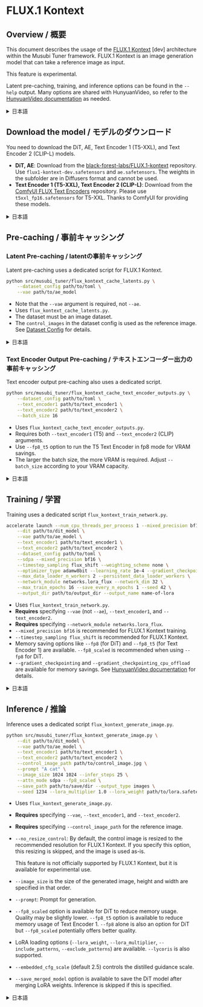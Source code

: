 # FLUX.1 Kontext

## Overview / 概要

This document describes the usage of the [FLUX.1 Kontext](https://github.com/black-forest-labs/flux) \[dev\] architecture within the Musubi Tuner framework. FLUX.1 Kontext is an image generation model that can take a reference image as input.

This feature is experimental.

Latent pre-caching, training, and inference options can be found in the `--help` output. Many options are shared with HunyuanVideo, so refer to the [HunyuanVideo documentation](./hunyuan_video.md) as needed.

<details>
<summary>日本語</summary>

このドキュメントは、Musubi Tunerフレームワーク内での[FLUX.1 Kontext](https://github.com/black-forest-labs/flux) \[dev\] アーキテクチャの使用法について説明しています。FLUX.1 Kontextは、参照画像をコンテキストとして入力できる画像生成モデルです。

この機能は実験的なものです。

事前キャッシング、学習、推論のオプションは`--help`で確認してください。HunyuanVideoと共通のオプションが多くありますので、必要に応じて[HunyuanVideoのドキュメント](./hunyuan_video.md)も参照してください。

</details>

## Download the model / モデルのダウンロード

You need to download the DiT, AE, Text Encoder 1 (T5-XXL), and Text Encoder 2 (CLIP-L) models.

- **DiT, AE**: Download from the [black-forest-labs/FLUX.1-kontext](https://huggingface.co/black-forest-labs/FLUX.1-Kontext-dev) repository. Use `flux1-kontext-dev.safetensors` and `ae.safetensors`. The weights in the subfolder are in Diffusers format and cannot be used.
- **Text Encoder 1 (T5-XXL), Text Encoder 2 (CLIP-L)**: Download from the [ComfyUI FLUX Text Encoders](https://huggingface.co/comfyanonymous/flux_text_encoders) repository. Please use `t5xxl_fp16.safetensors` for T5-XXL. Thanks to ComfyUI for providing these models.

<details>
<summary>日本語</summary>

DiT, AE, Text Encoder 1 (T5-XXL), Text Encoder 2 (CLIP-L) のモデルをダウンロードする必要があります。

- **DiT, AE**: [black-forest-labs/FLUX.1-kontext](https://huggingface.co/black-forest-labs/FLUX.1-Kontext-dev) リポジトリからダウンロードしてください。`flux1-kontext-dev.safetensors` および `ae.safetensors` を使用してください。サブフォルダ内の重みはDiffusers形式なので使用できません。
- **Text Encoder 1 (T5-XXL), Text Encoder 2 (CLIP-L)**: [ComfyUIのFLUX Text Encoders](https://huggingface.co/comfyanonymous/flux_text_encoders) リポジトリからダウンロードしてください。T5-XXLには`t5xxl_fp16.safetensors`を使用してください。これらのモデルをご提供いただいたComfyUIに感謝します。
</details>

## Pre-caching / 事前キャッシング

### Latent Pre-caching / latentの事前キャッシング

Latent pre-caching uses a dedicated script for FLUX.1 Kontext.

```bash
python src/musubi_tuner/flux_kontext_cache_latents.py \
    --dataset_config path/to/toml \
    --vae path/to/ae_model
```

- Note that the `--vae` argument is required, not `--ae`.
- Uses `flux_kontext_cache_latents.py`.
- The dataset must be an image dataset.
- The `control_images` in the dataset config is used as the reference image. See [Dataset Config](../src/musubi_tuner/dataset/dataset_config.md#flux1-kontext-dev) for details.

<details>
<summary>日本語</summary>

latentの事前キャッシングはFLUX.1 Kontext専用のスクリプトを使用します。

- `flux_kontext_cache_latents.py`を使用します。
- `--ae`ではなく、`--vae`引数を指定してください。
- データセットは画像データセットである必要があります。
- データセット設定の`control_images`が参照画像として使用されます。詳細は[データセット設定](../src/musubi_tuner/dataset/dataset_config.md#flux1-kontext-dev)を参照してください。

</details>

### Text Encoder Output Pre-caching / テキストエンコーダー出力の事前キャッシング

Text encoder output pre-caching also uses a dedicated script.

```bash
python src/musubi_tuner/flux_kontext_cache_text_encoder_outputs.py \
    --dataset_config path/to/toml \
    --text_encoder1 path/to/text_encoder1 \
    --text_encoder2 path/to/text_encoder2 \
    --batch_size 16
```

- Uses `flux_kontext_cache_text_encoder_outputs.py`.
- Requires both `--text_encoder1` (T5) and `--text_encoder2` (CLIP) arguments.
- Use `--fp8_t5` option to run the T5 Text Encoder in fp8 mode for VRAM savings.
- The larger the batch size, the more VRAM is required. Adjust `--batch_size` according to your VRAM capacity.

<details>
<summary>日本語</summary>

テキストエンコーダー出力の事前キャッシングも専用のスクリプトを使用します。

- `flux_kontext_cache_text_encoder_outputs.py`を使用します。
- T5とCLIPの両方の引数が必要です。
- T5テキストエンコーダーをfp8モードで実行するための`--fp8_t5`オプションを使用します。
- バッチサイズが大きいほど、より多くのVRAMが必要です。VRAM容量に応じて`--batch_size`を調整してください。

</details>

## Training / 学習

Training uses a dedicated script `flux_kontext_train_network.py`.

```bash
accelerate launch --num_cpu_threads_per_process 1 --mixed_precision bf16 src/musubi_tuner/flux_kontext_train_network.py \
    --dit path/to/dit_model \
    --vae path/to/ae_model \
    --text_encoder1 path/to/text_encoder1 \
    --text_encoder2 path/to/text_encoder2 \
    --dataset_config path/to/toml \
    --sdpa --mixed_precision bf16 \
    --timestep_sampling flux_shift --weighting_scheme none \
    --optimizer_type adamw8bit --learning_rate 1e-4 --gradient_checkpointing \
    --max_data_loader_n_workers 2 --persistent_data_loader_workers \
    --network_module networks.lora_flux --network_dim 32 \
    --max_train_epochs 16 --save_every_n_epochs 1 --seed 42 \
    --output_dir path/to/output_dir --output_name name-of-lora
```

- Uses `flux_kontext_train_network.py`.
- **Requires** specifying `--vae` (not `--ae`), `--text_encoder1`, and `--text_encoder2`.
- **Requires** specifying `--network_module networks.lora_flux`.
- `--mixed_precision bf16` is recommended for FLUX.1 Kontext training.
- `--timestep_sampling flux_shift` is recommended for FLUX.1 Kontext.
- Memory saving options like `--fp8` (for DiT) and `--fp8_t5` (for Text Encoder 1) are available. `--fp8_scaled` is recommended when using `--fp8` for DiT.
-  `--gradient_checkpointing` and `--gradient_checkpointing_cpu_offload` are available for memory savings. See [HunyuanVideo documentation](./hunyuan_video.md#memory-optimization) for details.

<details>
<summary>日本語</summary>

FLUX.1 Kontextの学習は専用のスクリプト`flux_kontext_train_network.py`を使用します。

- `flux_kontext_train_network.py`を使用します。
- `--ae`、`--text_encoder1`、`--text_encoder2`を指定する必要があります。
- `--network_module networks.lora_flux`を指定する必要があります。
- FLUX.1 Kontextの学習には`--mixed_precision bf16`を推奨します。
- FLUX.1 Kontextには`--timestep_sampling flux_shift`を推奨します。
- `--fp8`（DiT用）や`--fp8_t5`（テキストエンコーダー1用）などのメモリ節約オプションが利用可能です。`--fp8_scaled`を使用することをお勧めします。
- メモリ節約のために`--gradient_checkpointing`が利用可能です。

</details>

## Inference / 推論

Inference uses a dedicated script `flux_kontext_generate_image.py`.

```bash
python src/musubi_tuner/flux_kontext_generate_image.py \
    --dit path/to/dit_model \
    --vae path/to/ae_model \
    --text_encoder1 path/to/text_encoder1 \
    --text_encoder2 path/to/text_encoder2 \
    --control_image_path path/to/control_image.jpg \
    --prompt "A cat" \
    --image_size 1024 1024 --infer_steps 25 \
    --attn_mode sdpa --fp8_scaled \
    --save_path path/to/save/dir --output_type images \
    --seed 1234 --lora_multiplier 1.0 --lora_weight path/to/lora.safetensors
```

- Uses `flux_kontext_generate_image.py`.
- **Requires** specifying `--vae`, `--text_encoder1`, and `--text_encoder2`.
- **Requires** specifying `--control_image_path` for the reference image.
- `--no_resize_control`: By default, the control image is resized to the recommended resolution for FLUX.1 Kontext. If you specify this option, this resizing is skipped, and the image is used as-is.
    
    This feature is not officially supported by FLUX.1 Kontext, but it is available for experimental use.

- `--image_size` is the size of the generated image, height and width are specified in that order.
- `--prompt`: Prompt for generation.
- `--fp8_scaled` option is available for DiT to reduce memory usage. Quality may be slightly lower. `--fp8_t5` option is available to reduce memory usage of Text Encoder 1. `--fp8` alone is also an option for DiT but `--fp8_scaled` potentially offers better quality.
- LoRA loading options (`--lora_weight`, `--lora_multiplier`, `--include_patterns`, `--exclude_patterns`) are available. `--lycoris` is also supported.
- `--embedded_cfg_scale` (default 2.5) controls the distilled guidance scale.
- `--save_merged_model` option is available to save the DiT model after merging LoRA weights. Inference is skipped if this is specified.

<details>
<summary>日本語</summary>

FLUX.1 Kontextの推論は専用のスクリプト`flux_kontext_generate_image.py`を使用します。

- `flux_kontext_generate_image.py`を使用します。
- `--vae`、`--text_encoder1`、`--text_encoder2`を指定する必要があります。
- `--control_image_path`を指定する必要があります（参照画像）。
- `--no_resize_control`: デフォルトでは、参照画像はFLUX.1 Kontextの推奨解像度にリサイズされます。このオプションを指定すると、このリサイズはスキップされ、画像はそのままのサイズで使用されます。

    この機能はFLUX.1 Kontextでは公式にサポートされていませんが、実験的に使用可能です。

- `--image_size`は生成する画像のサイズで、高さと幅をその順番で指定します。
- `--prompt`: 生成用のプロンプトです。
- DiTのメモリ使用量を削減するために、`--fp8_scaled`オプションを指定可能です。品質はやや低下する可能性があります。またText Encoder 1のメモリ使用量を削減するために、`--fp8_t5`オプションを指定可能です。DiT用に`--fp8`単独のオプションも用意されていますが、`--fp8_scaled`の方が品質が良い可能性があります。
- LoRAの読み込みオプション（`--lora_weight`、`--lora_multiplier`、`--include_patterns`、`--exclude_patterns`）が利用可能です。LyCORISもサポートされています。
- `--embedded_cfg_scale`（デフォルト2.5）は、蒸留されたガイダンススケールを制御します。
- `--save_merged_model`オプションは、LoRAの重みをマージした後にDiTモデルを保存するためのオプションです。これを指定すると推論はスキップされます。

</details>